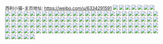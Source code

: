西利小猫-主页地址: https://weibo.com/u/6334291591 
![](https://wx4.sinaimg.cn/mw2000/006UG2Bply1h9n88rb470j30u0140gru.jpg) 
![](https://wx4.sinaimg.cn/mw2000/006UG2Bply1h9fx6y3rc7j30u0140an1.jpg) 
![](https://wx4.sinaimg.cn/mw2000/006UG2Bply1h9fx6xqr4uj30u0140qeh.jpg) 
![](https://wx4.sinaimg.cn/mw2000/006UG2Bply1h9fx6z3jobj31400u0ti7.jpg) 
![](https://wx4.sinaimg.cn/mw2000/006UG2Bply1h9fx6yr442j30u0140aop.jpg) 
![](https://wx4.sinaimg.cn/mw2000/006UG2Bply1h9crqu49z9j30u0116tcy.jpg) 
![](https://wx4.sinaimg.cn/mw2000/006UG2Bply1h98v9636gxj30u00wbjus.jpg) 
![](https://wx4.sinaimg.cn/mw2000/006UG2Bply1h98v95p1u3j30u00yb0wd.jpg) 
![](https://wx4.sinaimg.cn/mw2000/006UG2Bply1h923j7jg5cj30u00vsqbm.jpg) 
![](https://wx4.sinaimg.cn/mw2000/006UG2Bply1h923j774dcj30u014049k.jpg) 
![](https://wx4.sinaimg.cn/mw2000/006UG2Bply1h923j86xlyj30u0140qa6.jpg) 
![](https://wx4.sinaimg.cn/mw2000/006UG2Bply1h923j8fjhij30u0140jye.jpg) 
![](https://wx4.sinaimg.cn/mw2000/006UG2Bply1h8qi3ikiy6j30u0140qaf.jpg) 
![](https://wx4.sinaimg.cn/mw2000/006UG2Bply1h8qi3is2r0j30u0140tli.jpg) 
![](https://wx4.sinaimg.cn/mw2000/006UG2Bply1h8ph96xbdmj30u0140afv.jpg) 
![](https://wx4.sinaimg.cn/mw2000/006UG2Bply1h8ottosnymj30u0140n7m.jpg) 
![](https://wx4.sinaimg.cn/mw2000/006UG2Bply1h8ottodvewj30u014012e.jpg) 
![](https://wx4.sinaimg.cn/mw2000/006UG2Bply1h8ottp0u9uj30u014044w.jpg) 
![](https://wx4.sinaimg.cn/mw2000/006UG2Bply1h8ottpo2v1j30u010cdnm.jpg) 
![](https://wx4.sinaimg.cn/mw2000/006UG2Bply1h8ottpdfuhj30u014048b.jpg) 
![](https://wx4.sinaimg.cn/mw2000/006UG2Bply1h8m5kxdboij31110u0114.jpg) 
![](https://wx4.sinaimg.cn/mw2000/006UG2Bply1h8m5kv4o63j30xc0u00zf.jpg) 
![](https://wx4.sinaimg.cn/mw2000/006UG2Bply1h8l04m643vj30u014010v.jpg) 
![](https://wx4.sinaimg.cn/mw2000/006UG2Bply1h8ag3wdi8mj30u01407b5.jpg) 
![](https://wx4.sinaimg.cn/mw2000/006UG2Bply1h7pznlxffxj30u012j45z.jpg) 
![](https://wx4.sinaimg.cn/mw2000/006UG2Bply1h7hohc338pj30u0140wvj.jpg) 
![](https://wx4.sinaimg.cn/mw2000/006UG2Bply1h7hohbg9w4j30u011j0zm.jpg) 
![](https://wx4.sinaimg.cn/mw2000/006UG2Bply1h7gn62naoej30u0140ac7.jpg) 
![](https://wx4.sinaimg.cn/mw2000/006UG2Bply1h7gn63npynj30u0140dh7.jpg) 
![](https://wx4.sinaimg.cn/mw2000/006UG2Bply1h7edbnmq2tj30u0140n0f.jpg) 
![](https://wx4.sinaimg.cn/mw2000/006UG2Bply1h7685ti4o2j30u01hc4bz.jpg) 
![](https://wx4.sinaimg.cn/mw2000/006UG2Bpgy1h6trkqglraj30u00z7dkl.jpg) 
![](https://wx4.sinaimg.cn/mw2000/006UG2Bpgy1h6ti7w0r79j30u0140k3t.jpg) 
![](https://wx4.sinaimg.cn/mw2000/006UG2Bpgy1h6ti7xbewpj30u0140tl0.jpg) 
![](https://wx4.sinaimg.cn/mw2000/006UG2Bpgy1h6tc1d2icrj30u01403zk.jpg) 
![](https://wx4.sinaimg.cn/mw2000/006UG2Bpgy1h6tc1c5ok8j31400u0tdk.jpg) 
![](https://wx4.sinaimg.cn/mw2000/006UG2Bpgy1h6tc1b9o3ij30u011uwhh.jpg) 
![](https://wx4.sinaimg.cn/mw2000/006UG2Bpgy1h6s9lgpzy3j30u0140798.jpg) 
![](https://wx4.sinaimg.cn/mw2000/006UG2Bpgy1h6s8r8i95lj30u014045s.jpg) 
![](https://wx4.sinaimg.cn/mw2000/006UG2Bpgy1h6s8ra6ldsj30u0140tgn.jpg) 
![](https://wx4.sinaimg.cn/mw2000/006UG2Bpgy1h6rge1vz2fj30u0140wli.jpg) 
![](https://wx4.sinaimg.cn/mw2000/006UG2Bpgy1h6rge0y3xzj30u0140n3s.jpg) 
![](https://wx4.sinaimg.cn/mw2000/006UG2Bpgy1h6q6hbr4ydj30u00u00ws.jpg) 
![](https://wx4.sinaimg.cn/mw2000/006UG2Bpgy1h6q6hde6u2j30u00u0789.jpg) 
![](https://wx4.sinaimg.cn/mw2000/006UG2Bpgy1h6oy802zqbj31400u0dnv.jpg) 
![](https://wx4.sinaimg.cn/mw2000/006UG2Bpgy1h6oy81ozj3j31400u0wpa.jpg) 
![](https://wx4.sinaimg.cn/mw2000/006UG2Bpgy1h6oyrw1fc5j30u00w2q3x.jpg) 
![](https://wx4.sinaimg.cn/mw2000/006UG2Bpgy1h6oyrvmymvj30u00u0n1v.jpg) 
![](https://wx4.sinaimg.cn/mw2000/006UG2Bply1h6nl4kek9rj30u00u0755.jpg) 
![](https://wx4.sinaimg.cn/mw2000/006UG2Bply1h6kcuvg8sjj31400u0gov.jpg) 
![](https://wx4.sinaimg.cn/mw2000/006UG2Bply1h6kcuvnghwj31400u0423.jpg) 
![](https://wx4.sinaimg.cn/mw2000/006UG2Bply1h6j6ayswn6j30u0140aeg.jpg) 
![](https://wx4.sinaimg.cn/mw2000/006UG2Bply1h6j6az24jbj30u014043g.jpg) 
![](https://wx4.sinaimg.cn/mw2000/006UG2Bply1h6e4psvaosj30u0140whe.jpg) 
![](https://wx4.sinaimg.cn/mw2000/006UG2Bply1h6e4ptfz2jj30u0140adj.jpg) 
![](https://wx4.sinaimg.cn/mw2000/006UG2Bply1h6bn7pd9ovj31900u0did.jpg) 
![](https://wx4.sinaimg.cn/mw2000/006UG2Bply1h6bn7pq1qcj31900u0764.jpg) 
![](https://wx4.sinaimg.cn/mw2000/006UG2Bply1h6bn7q00v4j30u019gk34.jpg) 
![](https://wx4.sinaimg.cn/mw2000/006UG2Bply1h6407zftbhj30u0140dmg.jpg) 
![](https://wx4.sinaimg.cn/mw2000/006UG2Bply1h6407zqlrfj30u0140gnm.jpg) 
![](https://wx4.sinaimg.cn/mw2000/006UG2Bply1h632lp2cyij31400u0gv7.jpg) 
![](https://wx4.sinaimg.cn/mw2000/006UG2Bply1h632lvacmrj31400u0dnv.jpg) 
![](https://wx4.sinaimg.cn/mw2000/006UG2Bply1h5uy8fofcij30u01400zn.jpg) 
![](https://wx4.sinaimg.cn/mw2000/006UG2Bply1h5uy8rti65j30u0140tfe.jpg) 
![](https://wx4.sinaimg.cn/mw2000/006UG2Bply1h5uy9b0kg3j30u0140gst.jpg) 
![](https://wx4.sinaimg.cn/mw2000/006UG2Bply1h5uy86eh55j30u0140agu.jpg) 
![](https://wx4.sinaimg.cn/mw2000/006UG2Bply1h5u9oqsem2j30u0141te9.jpg) 
![](https://wx4.sinaimg.cn/mw2000/006UG2Bply1h5u9or93emj30u01417f3.jpg) 
![](https://wx4.sinaimg.cn/mw2000/006UG2Bply1h5u9orfu1hj30u0141th8.jpg) 
![](https://wx4.sinaimg.cn/mw2000/006UG2Bply1h5t8zie79jj31400u0qcu.jpg) 
![](https://wx4.sinaimg.cn/mw2000/006UG2Bply1h5t8zm3846j31400u0tj0.jpg) 
![](https://wx4.sinaimg.cn/mw2000/006UG2Bply1h5t8zjmqw6j31400u0dqk.jpg) 
![](https://wx4.sinaimg.cn/mw2000/006UG2Bply1h5t8zkr92gj31400u0akx.jpg) 
![](https://wx4.sinaimg.cn/mw2000/006UG2Bply1h5orxrxw30j30u014010k.jpg) 
![](https://wx4.sinaimg.cn/mw2000/006UG2Bply1h5orxs76y0j30u014045v.jpg) 
![](https://wx4.sinaimg.cn/mw2000/006UG2Bply1h5orxrpccwj30u0140jy9.jpg) 
![](https://wx4.sinaimg.cn/mw2000/006UG2Bply1h5nvn3gbtyj30u01407cj.jpg) 
![](https://wx4.sinaimg.cn/mw2000/006UG2Bply1h5nvn1p4lnj30u0140thb.jpg) 
![](https://wx4.sinaimg.cn/mw2000/006UG2Bply1h5lpkshx0rj31400u0qah.jpg) 
![](https://wx4.sinaimg.cn/mw2000/006UG2Bply1h5lpksr79jj31400u0gqw.jpg) 
![](https://wx4.sinaimg.cn/mw2000/006UG2Bply1h5i9jdecqaj30u01eytic.jpg) 
![](https://wx4.sinaimg.cn/mw2000/006UG2Bply1h5fkwim6lxj30u02ehavu.jpg) 
![](https://wx4.sinaimg.cn/mw2000/006UG2Bply1h5eqis14sgj30l30s5wh7.jpg) 
![](https://wx4.sinaimg.cn/mw2000/006UG2Bply1h5eqisdkj0j30nc0v6q5e.jpg) 
![](https://wx4.sinaimg.cn/mw2000/006UG2Bply1h57mqmusenj30u0190qcm.jpg) 
![](https://wx4.sinaimg.cn/mw2000/006UG2Bply1h56q5wz171j30u00zp7dg.jpg) 
![](https://wx4.sinaimg.cn/mw2000/006UG2Bply1h56q5xctexj30u014010o.jpg) 
![](https://wx4.sinaimg.cn/mw2000/006UG2Bply1h56q5wfr54j30u0140wmx.jpg) 
![](https://wx4.sinaimg.cn/mw2000/006UG2Bply1h4yl0a84wij30u0140jy0.jpg) 
![](https://wx4.sinaimg.cn/mw2000/006UG2Bply1h4yl0cxdtej30u010nq9r.jpg) 
![](https://wx4.sinaimg.cn/mw2000/006UG2Bply1h4yl0b9k8nj30u0140gsc.jpg) 
![](https://wx4.sinaimg.cn/mw2000/006UG2Bply1h4yl0jesnfj31400u010i.jpg) 
![](https://wx4.sinaimg.cn/mw2000/006UG2Bply1h4u070u2hcj30u014045x.jpg) 
![](https://wx4.sinaimg.cn/mw2000/006UG2Bply1h4sr00z74hj30u014b492.jpg) 
![](https://wx4.sinaimg.cn/mw2000/006UG2Bply1h4sr01cutyj30xv0u0n79.jpg) 
![](https://wx4.sinaimg.cn/mw2000/006UG2Bply1h4rl8fgoysj30u0140qd9.jpg) 
![](https://wx4.sinaimg.cn/mw2000/006UG2Bply1h4rl9j4aj4j30u00zudmq.jpg) 
![](https://wx4.sinaimg.cn/mw2000/006UG2Bply1h4llr6ox05j31et0u0wkh.jpg) 
![](https://wx4.sinaimg.cn/mw2000/006UG2Bply1h4llqunjzhj31b30u07b3.jpg) 
![](https://wx4.sinaimg.cn/mw2000/006UG2Bply1h4llrjadsmj31dz0u044p.jpg) 
![](https://wx4.sinaimg.cn/mw2000/006UG2Bply1h4kct6q29cj30u014045q.jpg) 
![](https://wx4.sinaimg.cn/mw2000/006UG2Bply1h4kcuz19r5j30u00zajwr.jpg) 
![](https://wx4.sinaimg.cn/mw2000/006UG2Bply1h4h6bjibtcj30u0140qao.jpg) 
![](https://wx4.sinaimg.cn/mw2000/006UG2Bply1h4h6biqzkmj30u00ucwlx.jpg) 
![](https://wx4.sinaimg.cn/mw2000/006UG2Bply1h4ax5hap1lj31sc2dse82.jpg) 
![](https://wx4.sinaimg.cn/mw2000/006UG2Bply1h49mkf50bnj30u0140ag1.jpg) 
![](https://wx4.sinaimg.cn/mw2000/006UG2Bply1h49mkcmbtcj30u00zpjwn.jpg) 
![](https://wx4.sinaimg.cn/mw2000/006UG2Bply1h49mkg6r5cj30u0140dmx.jpg) 
![](https://wx4.sinaimg.cn/mw2000/006UG2Bply1h481ir52rhj30u0134gyf.jpg) 
![](https://wx4.sinaimg.cn/mw2000/006UG2Bply1h45n9g6dgdj31cb1hjws3.jpg) 
![](https://wx4.sinaimg.cn/mw2000/006UG2Bply1h44fljx26sj320y2mv4qt.jpg) 
![](https://wx4.sinaimg.cn/mw2000/006UG2Bply1h44flgh2fsj33402c01kz.jpg) 
